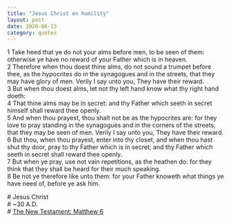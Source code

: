 ```yaml
---
title: "Jesus Christ on humility"
layout: post
date: 2020-06-13
category: quotes
---
```


1 Take heed that ye do not your alms before men, to be seen of them: otherwise ye have no reward of your Father which is in heaven.\
2 Therefore when thou doest thine alms, do not sound a trumpet before thee, as the hypocrites do in the synagogues and in the streets, that they may have glory of men. Verily I say unto you, They have their reward.\
3 But when thou doest alms, let not thy left hand know what thy right hand doeth:\
4 That thine alms may be in secret: and thy Father which seeth in secret himself shall reward thee openly.\
5 And when thou prayest, thou shalt not be as the hypocrites are: for they love to pray standing in the synagogues and in the corners of the streets, that they may be seen of men. Verily I say unto you, They have their reward.\
6 But thou, when thou prayest, enter into thy closet, and when thou hast shut thy door, pray to thy Father which is in secret; and thy Father which seeth in secret shall reward thee openly.\
7 But when ye pray, use not vain repetitions, as the heathen do: for they think that they shall be heard for their much speaking.\
8 Be not ye therefore like unto them: for your Father knoweth what things ye have need of, before ye ask him.

\# Jesus Christ\
\# ~30 A.D.\
\# [The New Testament: Matthew 6](https://www.biblica.com/bible/kjv/matthew/6/)
